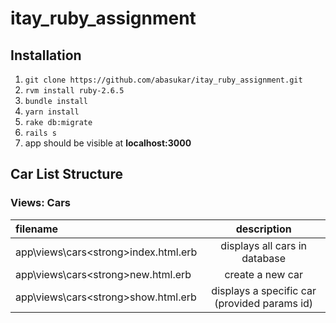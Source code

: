 # itay_ruby_assignment

## Installation
1. `git clone https://github.com/abasukar/itay_ruby_assignment.git`
2. `rvm install ruby-2.6.5`
3. `bundle install`
4. `yarn install`
6. `rake db:migrate`
7. `rails s`
6. app should be visible at <strong>localhost:3000</strong>

## Car List Structure
### Views: Cars
| filename | description |
| :---         |     :---:      |
| app\views\cars\<strong>index.html.erb</strong> | displays all cars in database |
| app\views\cars\<strong>new.html.erb</strong> | create a new car |
| app\views\cars\<strong>show.html.erb</strong> | displays a specific car (provided params id) |
